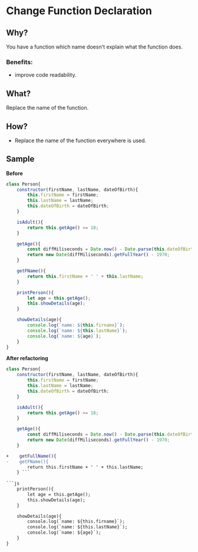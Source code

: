 # Change Function Declaration
## Why?
You have a function which name doesn't explain what the function does.
### Benefits:
- improve code readability.
## What?
Replace the name of the function.
## How?
- Replace the name of the function everywhere is used.
## Sample
**Before**
```js
class Person{
    constructor(firstName, lastName, dateOfBirth){
        this.firstName = firstName;
        this.lastName = lastName;
        this.dateOfBirth = dateOfBirth;
    }

    isAdult(){
        return this.getAge() >= 18;
    }

    getAge(){
        const diffMiliseconds = Date.now() - Date.parse(this.dateOfBirth);
        return new Date(diffMiliseconds).getFullYear() - 1970;
    }

    getFName(){
        return this.firstName + ' ' + this.lastName;
    }

    printPerson(){
        let age = this.getAge();
        this.showDetails(age);
    }

    showDetails(age){
        console.log(`name: ${this.firname}`);
        console.log(`name: ${this.lastName}`);
        console.log(`name: ${age}`);
    }
}
```
**After refactoring**

```js
class Person{
    constructor(firstName, lastName, dateOfBirth){
        this.firstName = firstName;
        this.lastName = lastName;
        this.dateOfBirth = dateOfBirth;
    }

    isAdult(){
        return this.getAge() >= 18;
    }

    getAge(){
        const diffMiliseconds = Date.now() - Date.parse(this.dateOfBirth);
        return new Date(diffMiliseconds).getFullYear() - 1970;
    }
``` 
```diff
+    getFullName(){
-    getFName(){
        return this.firstName + ' ' + this.lastName;
    } ```
 
```js
    printPerson(){
        let age = this.getAge();
        this.showDetails(age);
    }

    showDetails(age){
        console.log(`name: ${this.firname}`);
        console.log(`name: ${this.lastName}`);
        console.log(`name: ${age}`);
    }
}
```



